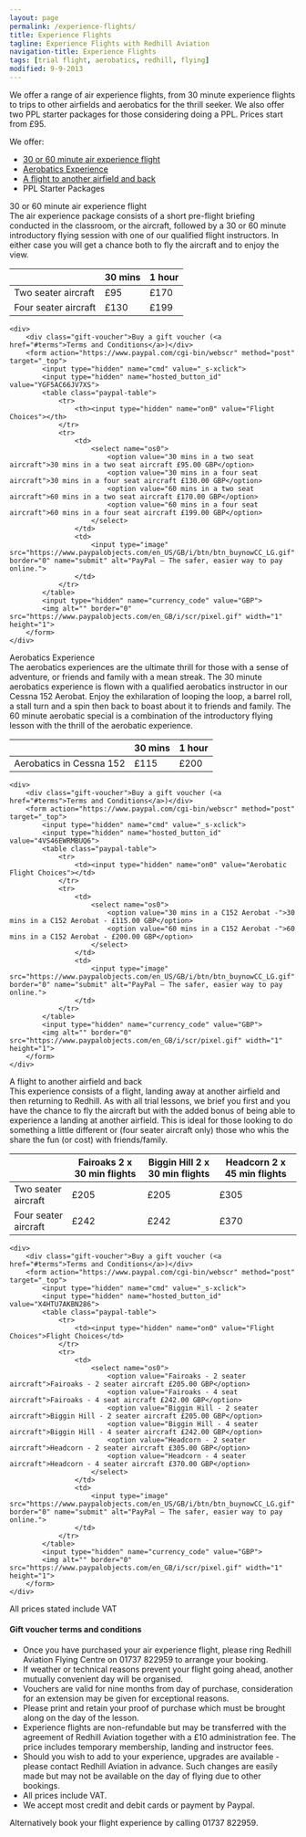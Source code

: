 ```yaml
---
layout: page
permalink: /experience-flights/
title: Experience Flights
tagline: Experience Flights with Redhill Aviation
navigation-title: Experience Flights
tags: [trial flight, aerobatics, redhill, flying]
modified: 9-9-2013
---
```


<div>
    We offer a range of air experience flights, from 30 minute experience flights to trips to other airfields and aerobatics for the thrill seeker. We also offer two PPL starter packages for those considering doing a PPL. Prices start from £95.
</div>

<p>
    <div>
        We offer:
        <ul>
            <li><a href="#experience">30 or 60 minute air experience flight</a></li>
            <li><a href="#aerobatics">Aerobatics Experience</a></li>
            <li><a href="#landaway">A flight to another airfield and back</a></li>
            <li><a>PPL Starter Packages</a></li>
        </ul>
    </div>
</p>

<div id="experience">
    <div class="experience-title">30 or 60 minute air experience flight</div>
The air experience package consists of a short pre-flight briefing conducted in the classroom, or the aircraft, followed by a 30 or 60 minute introductory flying session with one of our qualified flight instructors. In either case you will get a chance both to fly the aircraft and to enjoy the view.
    <table class="prices-table trial-flights-prices">
        <thead>
            <tr>
                <th></th>
                <th>30 mins</th>
                <th>1 hour</th>
            </tr>
        </thead>
        <tbody>
            <tr>
                <td>Two seater aircraft</td>
                <td>£95</td>
                <td>£170</td>
            </tr>
            <tr>
                <td>Four seater aircraft</td>
                <td>£130</td>
                <td>£199</td>
            </tr>
        </tbody>
     </table>

    <div>
        <div class="gift-voucher">Buy a gift voucher (<a href="#terms">Terms and Conditions</a>)</div>
        <form action="https://www.paypal.com/cgi-bin/webscr" method="post" target="_top">
            <input type="hidden" name="cmd" value="_s-xclick">
            <input type="hidden" name="hosted_button_id" value="YGF5AC66JV7XS">
            <table class="paypal-table">
                <tr>
                    <th><input type="hidden" name="on0" value="Flight Choices"></th>
                </tr>
                <tr>
                    <td>
                        <select name="os0">
                            <option value="30 mins in a two seat aircraft">30 mins in a two seat aircraft £95.00 GBP</option>
                            <option value="30 mins in a four seat aircraft">30 mins in a four seat aircraft £130.00 GBP</option>
                            <option value="60 mins in a two seat aircraft">60 mins in a two seat aircraft £170.00 GBP</option>
                            <option value="60 mins in a four seat aircraft">60 mins in a four seat aircraft £199.00 GBP</option>
                        </select>
                    </td>
                    <td>
                        <input type="image" src="https://www.paypalobjects.com/en_US/GB/i/btn/btn_buynowCC_LG.gif" border="0" name="submit" alt="PayPal – The safer, easier way to pay online.">
                    </td>
                </tr>
            </table>
            <input type="hidden" name="currency_code" value="GBP">
            <img alt="" border="0" src="https://www.paypalobjects.com/en_GB/i/scr/pixel.gif" width="1" height="1">
        </form>
    </div>
</div>

<div id="aerobatics">
    <div class="experience-title">Aerobatics Experience</div>
    The aerobatics experiences are the ultimate thrill for those with a sense of adventure, or friends and family with a mean streak.
    The 30 minute aerobatics experience is flown with a qualified aerobatics instructor in our Cessna 152 Aerobat. Enjoy the exhilaration of looping the loop, a barrel roll, a stall turn and a spin then back to boast about it to friends and family.
    The 60 minute aerobatic special is a combination of the introductory flying lesson with the thrill of the aerobatic experience.
    <table class="prices-table trial-flights-prices">
        <thead>
            <tr>
                <th></th>
                <th>30 mins</th>
                <th>1 hour</th>
            </tr>
        </thead>
        <tbody>
            <tr>
                <td>Aerobatics in Cessna 152</td>
                <td>£115</td>
                <td>£200</td>
            </tr>
        </tbody>
     </table>

    <div>
        <div class="gift-voucher">Buy a gift voucher (<a href="#terms">Terms and Conditions</a>)</div>
        <form action="https://www.paypal.com/cgi-bin/webscr" method="post" target="_top">
            <input type="hidden" name="cmd" value="_s-xclick">
            <input type="hidden" name="hosted_button_id" value="4VS46EWRMBUQ6">
            <table class="paypal-table">
                <tr>
                    <td><input type="hidden" name="on0" value="Aerobatic Flight Choices"></td>
                </tr>
                <tr>
                    <td>
                        <select name="os0">
                            <option value="30 mins in a C152 Aerobat -">30 mins in a C152 Aerobat - £115.00 GBP</option>
                            <option value="60 mins in a C152 Aerobat -">60 mins in a C152 Aerobat - £200.00 GBP</option>
                        </select>
                    </td>
                    <td>
                        <input type="image" src="https://www.paypalobjects.com/en_US/GB/i/btn/btn_buynowCC_LG.gif" border="0" name="submit" alt="PayPal – The safer, easier way to pay online.">
                    </td>
                </tr>
            </table>
            <input type="hidden" name="currency_code" value="GBP">
            <img alt="" border="0" src="https://www.paypalobjects.com/en_GB/i/scr/pixel.gif" width="1" height="1">
        </form>
    </div>
</div>

<div id="landaway">
    <div class="experience-title">A flight to another airfield and back</div>
    This experience consists of a flight, landing away at another airfield and then returning to Redhill.
    As with all trial lessons, we brief you first and you have the chance to fly the aircraft but with the added bonus of being able to experience a landing at another airfield.
    This is ideal for those looking to do something a little different or (four seater aircraft only) those who whis the share the fun (or cost) with friends/family.
    <table class="prices-table trial-flights-prices">
        <thead>
            <tr>
                <th></th>
                <th>Fairoaks 2 x 30 min flights</th>
                <th>Biggin Hill 2 x 30 min flights</th>
                <th>Headcorn 2 x 45 min flights</th>
            </tr>
        </thead>
        <tbody>
            <tr>
                <td>Two seater aircraft</td>
                <td>£205</td>
                <td>£205</td>
                <td>£305</td>
            </tr>
            <tr>
                <td>Four seater aircraft</td>
                <td>£242</td>
                <td>£242</td>
                <td>£370</td>
            </tr>
        </tbody>
     </table>

    <div>
        <div class="gift-voucher">Buy a gift voucher (<a href="#terms">Terms and Conditions</a>)</div>
        <form action="https://www.paypal.com/cgi-bin/webscr" method="post" target="_top">
            <input type="hidden" name="cmd" value="_s-xclick">
            <input type="hidden" name="hosted_button_id" value="X4HTU7AKBN286">
            <table class="paypal-table">
                <tr>
                    <td><input type="hidden" name="on0" value="Flight Choices">Flight Choices</td>
                </tr>
                <tr>
                    <td>
                        <select name="os0">
                            <option value="Fairoaks - 2 seater aircraft">Fairoaks - 2 seater aircraft £205.00 GBP</option>
                            <option value="Fairoaks - 4 seat aircraft">Fairoaks - 4 seat aircraft £242.00 GBP</option>
                            <option value="Biggin Hill - 2 seater aircraft">Biggin Hill - 2 seater aircraft £205.00 GBP</option>
                            <option value="Biggin Hill - 4 seater aircraft">Biggin Hill - 4 seater aircraft £242.00 GBP</option>
                            <option value="Headcorn - 2 seater aircraft">Headcorn - 2 seater aircraft £305.00 GBP</option>
                            <option value="Headcorn - 4 seater aircraft">Headcorn - 4 seater aircraft £370.00 GBP</option>
                        </select>
                    </td>
                    <td>
                        <input type="image" src="https://www.paypalobjects.com/en_US/GB/i/btn/btn_buynowCC_LG.gif" border="0" name="submit" alt="PayPal – The safer, easier way to pay online.">
                    </td>
                </tr>
            </table>
            <input type="hidden" name="currency_code" value="GBP">
            <img alt="" border="0" src="https://www.paypalobjects.com/en_GB/i/scr/pixel.gif" width="1" height="1">
        </form>
    </div>
</div>



<div> All prices stated include VAT</div>

<div class="terms-and-conditions" id="terms">
    <h4>Gift voucher terms and conditions</h4>
    <ul>
        <li>Once you have purchased your air experience flight, please ring Redhill Aviation Flying Centre on 01737 822959 to arrange your booking.</li>
        <li>If weather or technical reasons prevent your flight going ahead, another mutually convenient day will be organised.</li>
        <li>Vouchers are valid for nine months from day of purchase, consideration for an extension may be given for exceptional reasons. </li>
        <li>Please print and retain your proof of purchase which must be brought along on the day of the lesson.</li>
        <li>Experience flights are non-refundable but may be transferred with the agreement of Redhill Aviation together with a £10 administration fee. The price includes temporary membership, landing and instructor fees.</li>
        <li>Should you wish to add to your experience, upgrades are available - please contact Redhill Aviation in advance. Such changes are easily made but may not be available on the day of flying due to other bookings.</li>
        <li>All prices include VAT.</li>
        <li>We accept most credit and debit cards or payment by Paypal.</li>
    </ul>
</div>



<div class="call-to-book">
<p>
Alternatively book your flight experience by calling 01737 822959.
</p>
</div>

